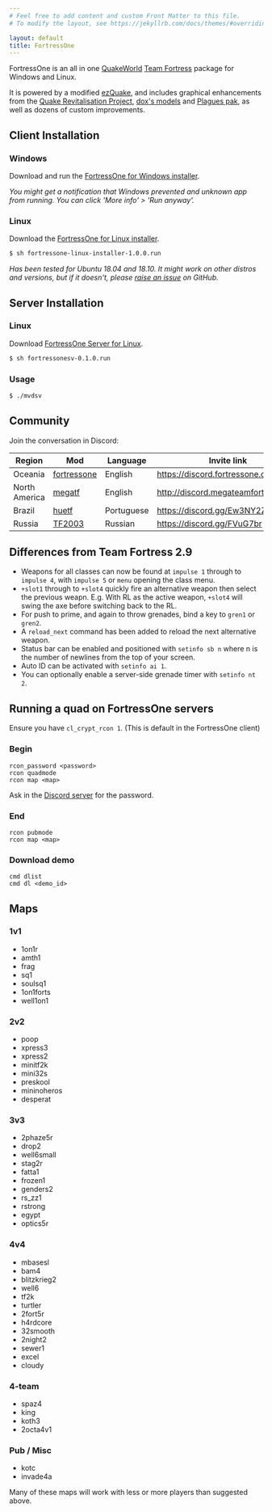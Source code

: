```yaml
---
# Feel free to add content and custom Front Matter to this file.
# To modify the layout, see https://jekyllrb.com/docs/themes/#overriding-theme-defaults

layout: default
title: FortressOne
---
```



FortressOne is an all in one
[QuakeWorld](https://www.idsoftware.com/en-gb#section-games)
[Team Fortress](https://web.archive.org/web/20131005123834/http://www.planetfortress.com/teamfortress/)
package for Windows and Linux.

It is powered by a modified [ezQuake](https://ezquake.github.io/), and includes
graphical enhancements from the [Quake Revitalisation Project](https://qrp.quakeone.com/),
[dox's models](https://www.quaddicted.com/webarchive/www.planetfortress.com/tfdone_easy/dox/index.html)
and [Plagues pak](http://members.optusnet.com.au/~plaguespak/), as well as
dozens of custom improvements.


## Client Installation

### Windows

Download and run the [FortressOne for Windows installer](https://github.com/FortressOne/windows-installer/releases/latest).

_You might get a notification that Windows prevented and unknown app from
running. You can click 'More info' > 'Run anyway'._


### Linux

Download the [FortressOne for Linux installer](https://github.com/FortressOne/linux-installer/releases/latest).

```bash
$ sh fortressone-linux-installer-1.0.0.run
```

_Has been tested for Ubuntu 18.04 and 18.10. It might work on other distros and versions,
but if it doesn't, please
[raise an issue](https://github.com/FortressOne/linux-installer/issues/new)
on GitHub._


## Server Installation

### Linux

Download [FortressOne Server for Linux](https://github.com/FortressOne/linux-server-installer/releases/latest).

```bash
$ sh fortressonesv-0.1.0.run
```


### Usage

```bash
$ ./mvdsv
```


## Community

Join the conversation in Discord:

| Region        | Mod                                                          | Language   | Invite link                           |
|---------------|--------------------------------------------------------------|------------|---------------------------------------|
| Oceania       | [fortressone](https://github.com/FortressOne/server-qwprogs) | English    | <https://discord.fortressone.org>     |
| North America | [megatf](https://github.com/alissa0/MegaTFCE)                | English    | <http://discord.megateamfortress.com> |
| Brazil        | [huetf](https://github.com/gmtandi/huetf)                    | Portuguese | <https://discord.gg/Ew3NY2Z>          |
| Russia        | [TF2003](https://github.com/angeld29/TF2003-qvm)             | Russian    | <https://discord.gg/FVuG7br>          |


## Differences from Team Fortress 2.9

* Weapons for all classes can now be found at `impulse 1` through to `impulse
  4`, with `impulse 5` or `menu` opening the class menu.
* `+slot1` through to `+slot4` quickly fire an alternative weapon then select
  the previous weapn. E.g. With RL as the active weapon, `+slot4` will swing
  the axe before switching back to the RL.
* For push to prime, and again to throw grenades, bind a key to `gren1` or
  `gren2`.
* A `reload_next` command has been added to reload the next alternative weapon.
* Status bar can be enabled and positioned with `setinfo sb n` where n is the
  number of newlines from the top of your screen.
* Auto ID can be activated with `setinfo ai 1`.
* You can optionally enable a server-side grenade timer with `setinfo nt 2`.


## Running a quad on FortressOne servers

Ensure you have `cl_crypt_rcon 1`. (This is default in the FortressOne client)

### Begin

```
rcon_password <password>
rcon quadmode
rcon map <map>
```

Ask in the [Discord server](https://discord.fortressone.org) for the password.



### End

```
rcon pubmode
rcon map <map>
```


### Download demo

```
cmd dlist
cmd dl <demo_id>
```


## Maps


### 1v1

- 1on1r
- amth1
- frag
- sq1
- soulsq1
- 1on1forts
- well1on1


### 2v2

- poop
- xpress3
- xpress2
- minitf2k
- mini32s
- preskool
- mininoheros
- desperat


### 3v3

- 2phaze5r
- drop2
- well6small
- stag2r
- fatta1
- frozen1
- genders2
- rs_zz1
- rstrong
- egypt
- optics5r


### 4v4

- mbasesl
- bam4
- blitzkrieg2
- well6
- tf2k
- turtler
- 2fort5r
- h4rdcore
- 32smooth
- 2night2
- sewer1
- excel
- cloudy


### 4-team

- spaz4
- king
- koth3
- 2octa4v1


### Pub / Misc

- kotc
- invade4a


Many of these maps will work with less or more players than suggested above.
